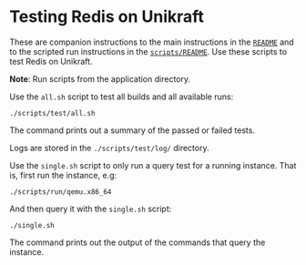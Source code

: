 # Testing Redis on Unikraft

These are companion instructions to the main instructions in the [`README`](../../README.md) and to the scripted run instructions in the [`scripts/README`](../README.md).
Use these scripts to test Redis on Unikraft.

**Note**: Run scripts from the application directory.

Use the `all.sh` script to test all builds and all available runs:

```console
./scripts/test/all.sh
```

The command prints out a summary of the passed or failed tests.

Logs are stored in the `./scripts/test/log/` directory.

Use the `single.sh` script to only run a query test for a running instance.
That is, first run the instance, e.g:

```console
./scripts/run/qemu.x86_64
```

And then query it with the `single.sh` script:

```console
./single.sh
```

The command prints out the output of the commands that query the instance.
